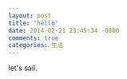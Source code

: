 ```yaml
---
layout: post
title: "hello"
date: 2014-02-21 23:45:34 -0800
comments: true
categories: 生活
---
```


let's sail.
